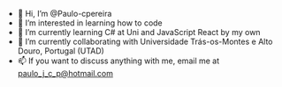 - 👋 Hi, I’m @Paulo-cpereira
- 👀 I’m interested in learning how to code
- 🌱 I’m currently learning C# at Uni and JavaScript React by my own
- 💞️ I’m currently collaborating with Universidade Trás-os-Montes e Alto Douro, Portugal (UTAD)
- 📫 If you want to discuss anything with me, email me at paulo_j_c_p@hotmail.com

<!---
Paulo-cpereira/Paulo-cpereira is a ✨ special ✨ repository because its `README.md` (this file) appears on your GitHub profile.
You can click the Preview link to take a look at your changes.
--->
